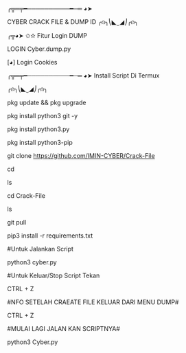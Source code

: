 ╭╦═╤━──────────━─═ ◕➤


CYBER CRACK FILE & DUMP ID
╭⍝╮⎝◣⏝◢⎠╭⍝╮ 

  

 ╭╦◕➤ ✩✫   Fitur Login DUMP

LOGIN Cyber.dump.py

[◕] Login Cookies   

╭╦═╤━──────────━─═ ◕➤
Install Script Di Termux

╭⍝╮⎝◣⏝◢⎠╭⍝╮

pkg update && pkg upgrade

pkg install python3 git -y

pkg install python3.py

pkg install python3-pip

git clone https://github.com/IMIN-CYBER/Crack-File

cd

ls

cd Crack-File

ls

git pull

pip3 install -r requirements.txt

#Untuk Jalankan Script 

python3 cyber.py

#Untuk Keluar/Stop Script Tekan 

CTRL + Z

#NFO SETELAH CRAEATE FILE KELUAR DARI MENU DUMP#

CTRL + Z

#MULAI LAGI JALAN KAN SCRIPTNYA#

python3 Cyber.py
